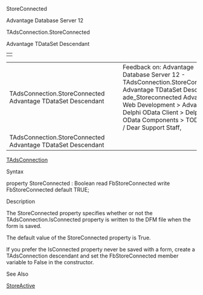 StoreConnected




Advantage Database Server 12  

TAdsConnection.StoreConnected

Advantage TDataSet Descendant

|  |
| --- |
|  |

|  |  |  |  |  |
| --- | --- | --- | --- | --- |
| TAdsConnection.StoreConnected  Advantage TDataSet Descendant |  |  | Feedback on: Advantage Database Server 12 - TAdsConnection.StoreConnected Advantage TDataSet Descendant ade\_Storeconnected Advantage Web Development > Advantage Delphi OData Client > Delphi OData Components > TODataSet / Dear Support Staff, |  |
| TAdsConnection.StoreConnected  Advantage TDataSet Descendant |  |  |  |  |

[TAdsConnection](ade_tadsconnection_7.htm)

Syntax

property StoreConnected : Boolean read FbStoreConnected write FbStoreConnected default TRUE;

Description

The StoreConnected property specifies whether or not the TAdsConnection.IsConnected property is written to the DFM file when the form is saved.

The default value of the StoreConnected property is True.

If you prefer the IsConnected property never be saved with a form, create a TAdsConnection descendant and set the FbStoreConnected member variable to False in the constructor.

See Also

[StoreActive](ade_storeactive.htm)
